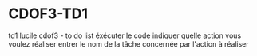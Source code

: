 # CDOF3-TD1
td1 lucile cdof3 - to do list
éxécuter le code 
indiquer quelle action vous voulez réaliser
entrer le nom de la tâche concernée par l'action à réaliser

